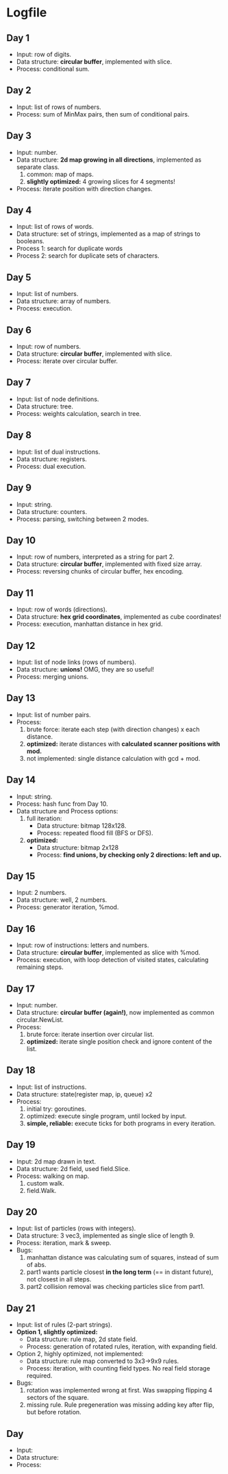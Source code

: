 # Logfile

## Day 1

* Input: row of digits.
* Data structure: **circular buffer**, implemented with slice.
* Process: conditional sum.

## Day 2

* Input: list of rows of numbers.
* Process: sum of MinMax pairs, then sum of conditional pairs.

## Day 3

* Input: number.
* Data structure: **2d map growing in all directions**, implemented as separate class.
  1. common: map of maps.
  2. **slightly optimized:** 4 growing slices for 4 segments!
* Process: iterate position with direction changes.

## Day 4

* Input: list of rows of words.
* Data structure: set of strings, implemented as a map of strings to booleans.
* Process 1: search for duplicate words
* Process 2: search for duplicate sets of characters.

## Day 5

* Input: list of numbers.
* Data structure: array of numbers.
* Process: execution.

## Day 6

* Input: row of numbers.
* Data structure: **circular buffer**, implemented with slice.
* Process: iterate over circular buffer.

## Day 7

* Input: list of node definitions.
* Data structure: tree.
* Process: weights calculation, search in tree.

## Day 8

* Input: list of dual instructions.
* Data structure: registers.
* Process: dual execution.

## Day 9

* Input: string.
* Data structure: counters.
* Process: parsing, switching between 2 modes.

## Day 10

* Input: row of numbers, interpreted as a string for part 2.
* Data structure: **circular buffer**, implemented with fixed size array.
* Process: reversing chunks of circular buffer, hex encoding.

## Day 11

* Input: row of words (directions).
* Data structure: **hex grid coordinates**, implemented as cube coordinates!
* Process: execution, manhattan distance in hex grid.

## Day 12

* Input: list of node links (rows of numbers).
* Data structure: **unions!** OMG, they are so useful!
* Process: merging unions.

## Day 13

* Input: list of number pairs.
* Process:
  1. brute force: iterate each step (with direction changes) x each distance.
  2. **optimized:** iterate distances with **calculated scanner positions with mod.**
  3. not implemented: single distance calculation with gcd + mod.

## Day 14

* Input: string.
* Process: hash func from Day 10.
* Data structure and Process options:
  1. full iteration:
      * Data structure: bitmap 128x128.
      * Process: repeated flood fill (BFS or DFS).
  2. **optimized:**
      * Data structure: bitmap 2x128
      * Process: **find unions, by checking only 2 directions: left and up.**

## Day 15

* Input: 2 numbers.
* Data structure: well, 2 numbers.
* Process: generator iteration, %mod.

## Day 16

* Input: row of instructions: letters and numbers.
* Data structure: **circular buffer**, implemented as slice with %mod.
* Process: execution, with loop detection of visited states, calculating remaining steps.

## Day 17

* Input: number.
* Data structure: **circular buffer (again!)**, now implemented as common circular.NewList.
* Process:
  1. brute force: iterate insertion over circular list.
  2. **optimized:** iterate single position check and ignore content of the list.

## Day 18

* Input: list of instructions.
* Data structure: state(register map, ip, queue) x2
* Process:
  1. initial try: goroutines.
  2. optimized: execute single program, until locked by input.
  3. **simple, reliable:** execute ticks for both programs in every iteration.

## Day 19

* Input: 2d map drawn in text.
* Data structure: 2d field, used field.Slice.
* Process: walking on map.
  1. custom walk.
  2. field.Walk.

## Day 20

* Input: list of particles (rows with integers).
* Data structure: 3 vec3, implemented as single slice of length 9.
* Process: iteration, mark & sweep.
* Bugs:
  1. manhattan distance was calculating sum of squares, instead of sum of abs.
  2. part1 wants particle closest **in the long term** (== in distant future), not closest in all steps.
  3. part2 collision removal was checking particles slice from part1.

## Day 21

* Input: list of rules (2-part strings).
* **Option 1, slightly optimized:**
  * Data structure: rule map, 2d state field.
  * Process: generation of rotated rules, iteration, with expanding field.
* Option 2, highly optimized, not implemented:
  * Data structure: rule map converted to 3x3->9x9 rules.
  * Process: iteration, with counting field types. No real field storage required.
* Bugs:
  1. rotation was implemented wrong at first. Was swapping flipping 4 sectors of the square.
  2. missing rule. Rule pregeneration was missing adding key after flip, but before rotation.

## Day

* Input:
* Data structure:
* Process:
